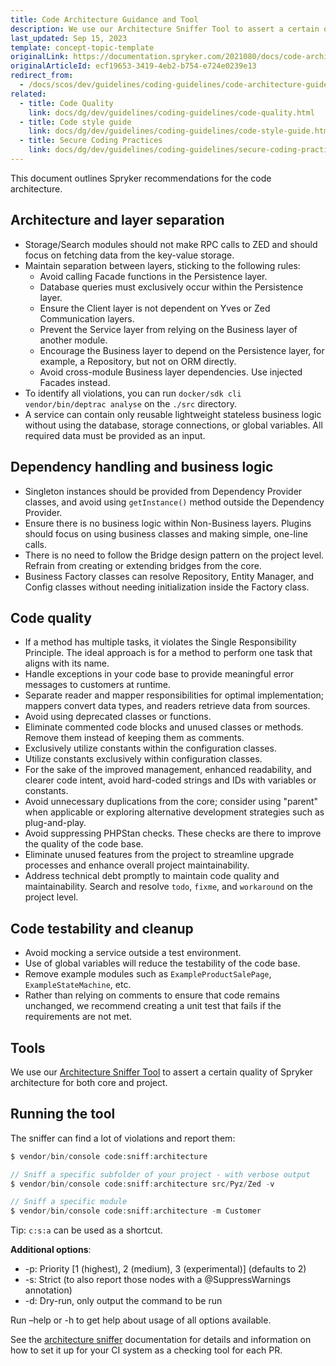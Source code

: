 ```yaml
---
title: Code Architecture Guidance and Tool
description: We use our Architecture Sniffer Tool to assert a certain quality of Spryker architecture for both core and project.
last_updated: Sep 15, 2023
template: concept-topic-template
originalLink: https://documentation.spryker.com/2021080/docs/code-architecture-guide
originalArticleId: ecf19653-3419-4eb2-b754-e724e0239e13
redirect_from:
  - /docs/scos/dev/guidelines/coding-guidelines/code-architecture-guide.html
related:
  - title: Code Quality
    link: docs/dg/dev/guidelines/coding-guidelines/code-quality.html
  - title: Code style guide
    link: docs/dg/dev/guidelines/coding-guidelines/code-style-guide.html
  - title: Secure Coding Practices
    link: docs/dg/dev/guidelines/coding-guidelines/secure-coding-practices.html
---
```

This document outlines Spryker recommendations for the code architecture.

## Architecture and layer separation

- Storage/Search modules should not make RPC calls to ZED and should focus on fetching data from the key-value storage.
- Maintain separation between layers, sticking to the following rules:
  - Avoid calling Facade functions in the Persistence layer.
  - Database queries must exclusively occur within the Persistence layer.
  - Ensure the Client layer is not dependent on Yves or Zed Communication layers.
  - Prevent the Service layer from relying on the Business layer of another module.
  - Encourage the Business layer to depend on the Persistence layer, for example, a Repository, but not on ORM directly.
  - Avoid cross-module Business layer dependencies. Use injected Facades instead.
- To identify all violations, you can run `docker/sdk cli vendor/bin/deptrac analyse` on the `./src` directory.
- A service can contain only reusable lightweight stateless business logic without using the database, storage connections, or global variables. All required data must be provided as an input.

## Dependency handling and business logic

- Singleton instances should be provided from Dependency Provider classes, and avoid using `getInstance()` method outside the Dependency Provider.
- Ensure there is no business logic within Non-Business layers. Plugins should focus on using business classes and making simple, one-line calls.
- There is no need to follow the Bridge design pattern on the project level. Refrain from creating or extending bridges from the core.
- Business Factory classes can resolve Repository, Entity Manager, and Config classes without needing initialization inside the Factory class.

## Code quality

- If a method has multiple tasks, it violates the Single Responsibility Principle. The ideal approach is for a method to perform one task that aligns with its name.
- Handle exceptions in your code base to provide meaningful error messages to customers at runtime.
- Separate reader and mapper responsibilities for optimal implementation; mappers convert data types, and readers retrieve data from sources.
- Avoid using deprecated classes or functions.
- Eliminate commented code blocks and unused classes or methods. Remove them instead of keeping them as comments.
- Exclusively utilize constants within the configuration classes.
- Utilize constants exclusively within configuration classes.
- For the sake of the improved management, enhanced readability, and clearer code intent, avoid hard-coded strings and IDs with variables or constants.
- Avoid unnecessary duplications from the core; consider using "parent" when applicable or exploring alternative development strategies such as plug-and-play.
- Avoid suppressing PHPStan checks. These checks are there to improve the quality of the code base.
- Eliminate unused features from the project to streamline upgrade processes and enhance overall project maintainability.
- Address technical debt promptly to maintain code quality and maintainability. Search and resolve `todo`, `fixme`, and `workaround` on the project level.

## Code testability and cleanup

- Avoid mocking a service outside a test environment.
- Use of global variables will reduce the testability of the code base.
- Remove example modules such as `ExampleProductSalePage`, `ExampleStateMachine`, etc.
- Rather than relying on comments to ensure that code remains unchanged, we recommend creating a unit test that fails if the requirements are not met.

## Tools

We use our [Architecture Sniffer Tool](https://github.com/spryker/architecture-sniffer) to assert a certain quality of Spryker architecture for both core and project.

## Running the tool

The sniffer can find a lot of violations and report them:

```php
$ vendor/bin/console code:sniff:architecture

// Sniff a specific subfolder of your project - with verbose output
$ vendor/bin/console code:sniff:architecture src/Pyz/Zed -v

// Sniff a specific module
$ vendor/bin/console code:sniff:architecture -m Customer
```

Tip: `c:s:a` can be used as a shortcut.

**Additional options**:

- -p: Priority [1 (highest), 2 (medium), 3 (experimental)] (defaults to 2)
- -s: Strict (to also report those nodes with a @SuppressWarnings annotation)
- -d: Dry-run, only output the command to be run

Run –help or -h to get help about usage of all options available.

See the [architecture sniffer](https://github.com/spryker/architecture-sniffer) documentation for details and information on how to set it up for your CI system as a checking tool for each PR.

